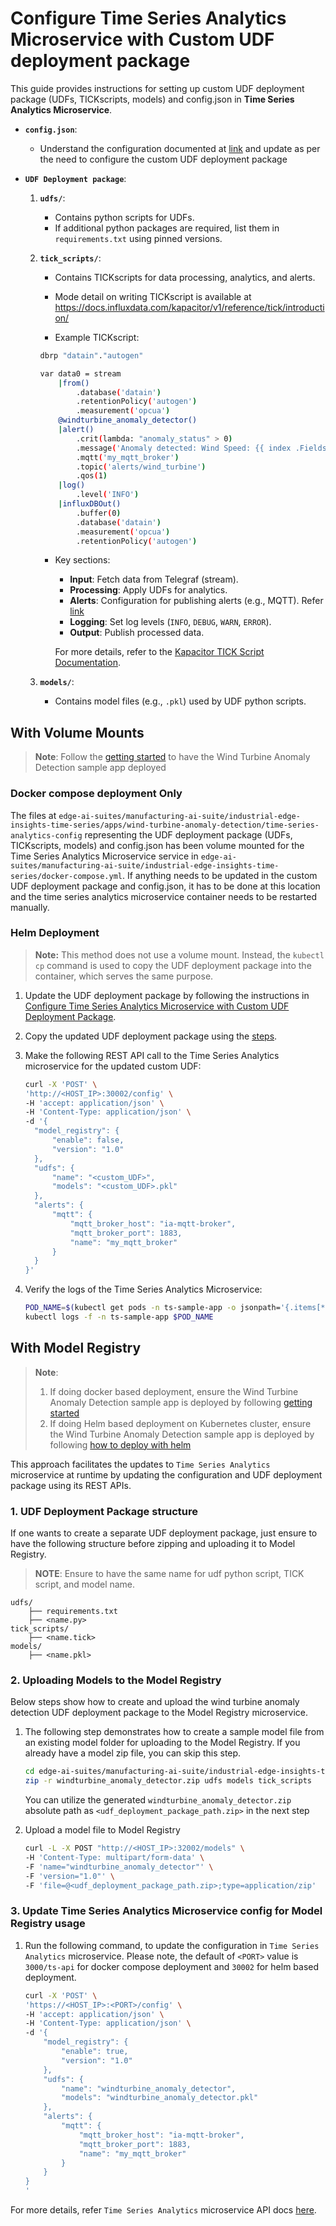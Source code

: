 # Configure Time Series Analytics Microservice with Custom UDF deployment package

This guide provides instructions for setting up custom UDF deployment package (UDFs, TICKscripts, models) and config.json in **Time Series Analytics Microservice**.

- **`config.json`**:
   - Understand the configuration documented at [link](get-started.md#configjson) and update 
     as per the need to configure the custom UDF deployment package

- **`UDF Deployment package`**:

  1. **`udfs/`**:
     - Contains python scripts for UDFs.
     - If additional python packages are required, list them in `requirements.txt` using pinned versions.

  2. **`tick_scripts/`**:
     - Contains TICKscripts for data processing, analytics, and alerts.
     - Mode detail on writing TICKscript is available at <https://docs.influxdata.com/kapacitor/v1/reference/tick/introduction/>
   
     - Example TICKscript:
         
      ```bash
      dbrp "datain"."autogen"

      var data0 = stream
          |from()
              .database('datain')
              .retentionPolicy('autogen')
              .measurement('opcua')
          @windturbine_anomaly_detector()
          |alert()
              .crit(lambda: "anomaly_status" > 0)
              .message('Anomaly detected: Wind Speed: {{ index .Fields "wind_speed" }}, Grid Active Power: {{ index .Fields "grid_active_power" }}, Anomaly Status: {{ index .Fields "anomaly_status" }}')
              .mqtt('my_mqtt_broker')
              .topic('alerts/wind_turbine')
              .qos(1)
          |log()
              .level('INFO')
          |influxDBOut()
              .buffer(0)
              .database('datain')
              .measurement('opcua')
              .retentionPolicy('autogen')
      ```
       - Key sections:
         - **Input**: Fetch data from Telegraf (stream).
         - **Processing**: Apply UDFs for analytics.
         - **Alerts**: Configuration for publishing alerts (e.g., MQTT). Refer [link](./how-to-configure-alerts.md#publish-mqtt-alerts)
         - **Logging**: Set log levels (`INFO`, `DEBUG`, `WARN`, `ERROR`).
         - **Output**: Publish processed data.
      
          For more details, refer to the [Kapacitor TICK Script Documentation](https://docs.influxdata.com/kapacitor/v1/reference/tick/introduction/).

  3. **`models/`**:
     - Contains model files (e.g., `.pkl`) used by UDF python scripts.


## With Volume Mounts

> **Note**: Follow the [getting started](./get-started.md) to have the Wind Turbine Anomaly Detection sample app deployed

### Docker compose deployment Only

The files at `edge-ai-suites/manufacturing-ai-suite/industrial-edge-insights-time-series/apps/wind-turbine-anomaly-detection/time-series-analytics-config` representing the UDF deployment package (UDFs, TICKscripts, models)
and config.json has been volume mounted for the Time Series Analytics Microservice service in `edge-ai-suites/manufacturing-ai-suite/industrial-edge-insights-time-series/docker-compose.yml`. If anything needs to be updated in the custom UDF deployment package and config.json, it has to be done at this location and the time series analytics microservice container needs to be restarted manually.

### Helm Deployment

> **Note:** This method does not use a volume mount. Instead, the `kubectl cp` command is used to copy the UDF deployment package into the container, which serves the same purpose.

1. Update the UDF deployment package by following the instructions in [Configure Time Series Analytics Microservice with Custom UDF Deployment Package](./how-to-configure-custom-udf.md#configure-time-series-analytics-microservice-with-custom-udf-deployment-package).

2. Copy the updated UDF deployment package using the [steps](./how-to-deploy-with-helm.md#copy-the-windturbine_anomaly_detection-udf-package-for-helm-deployment-to-time-series-analytics-microservice).

3. Make the following REST API call to the Time Series Analytics microservice for the updated custom UDF:
    ```sh
    curl -X 'POST' \
    'http://<HOST_IP>:30002/config' \
    -H 'accept: application/json' \
    -H 'Content-Type: application/json' \
    -d '{
      "model_registry": {
          "enable": false,
          "version": "1.0"
      },
      "udfs": {
          "name": "<custom_UDF>",
          "models": "<custom_UDF>.pkl"
      },
      "alerts": {
          "mqtt": {
              "mqtt_broker_host": "ia-mqtt-broker",
              "mqtt_broker_port": 1883,
              "name": "my_mqtt_broker"
          }
      }
    }'
    ```

4. Verify the logs of the Time Series Analytics Microservice:
    ```sh
    POD_NAME=$(kubectl get pods -n ts-sample-app -o jsonpath='{.items[*].metadata.name}' | tr ' ' '\n' | grep deployment-time-series-analytics-microservice | head -n 1)
    kubectl logs -f -n ts-sample-app $POD_NAME
    ```

## With Model Registry

> **Note**:
> 1. If doing docker based deployment, ensure the Wind Turbine Anomaly Detection sample app is deployed by following [getting started](./get-started.md)
> 2. If doing Helm based deployment on Kubernetes cluster, ensure the Wind Turbine Anomaly Detection sample app is deployed by following [how to deploy with helm](./how-to-deploy-with-helm.md)

This approach facilitates the updates to `Time Series Analytics` microservice at runtime by updating the configuration and UDF deployment
package using its REST APIs.

### 1. UDF Deployment Package structure

If one wants to create a separate UDF deployment package, just ensure to have the following structure
before zipping and uploading it to Model Registry.

> **NOTE**: Ensure to have the same name for udf python script, TICK script, and model name.

```
udfs/
    ├── requirements.txt
    ├── <name.py>
tick_scripts/
    ├── <name.tick>
models/
    ├── <name.pkl>
```

### 2. Uploading Models to the Model Registry

Below steps show how to create and upload the wind turbine anomaly detection UDF deployment package
to the Model Registry microservice.

1. The following step demonstrates how to create a sample model file from an existing model folder for uploading to the Model Registry. If you already have a model zip file, you can skip this step.
   ```bash
   cd edge-ai-suites/manufacturing-ai-suite/industrial-edge-insights-time-series/apps/wind-turbine-anomaly-detection/time-series-analytics-config/
   zip -r windturbine_anomaly_detector.zip udfs models tick_scripts
   ```
   You can utilize the generated `windturbine_anomaly_detector.zip` absolute path as `<udf_deployment_package_path.zip>` in the next step

2. Upload a model file to Model Registry
    ```bash
   curl -L -X POST "http://<HOST_IP>:32002/models" \
   -H 'Content-Type: multipart/form-data' \
   -F 'name="windturbine_anomaly_detector"' \
   -F 'version="1.0"' \
   -F 'file=@<udf_deployment_package_path.zip>;type=application/zip'
    ```

### 3. Update Time Series Analytics Microservice config for Model Registry usage


1. Run the following command, to update the configuration in `Time Series Analytics` microservice. 
   Please note, the default of `<PORT>` value is `3000/ts-api` for docker compose deployment and `30002` for helm based deployment.

    ```bash
    curl -X 'POST' \
    'https://<HOST_IP>:<PORT>/config' \
    -H 'accept: application/json' \
    -H 'Content-Type: application/json' \
    -d '{
        "model_registry": {
            "enable": true,
            "version": "1.0"
        },
        "udfs": {
            "name": "windturbine_anomaly_detector",
            "models": "windturbine_anomaly_detector.pkl"
        },
        "alerts": {
            "mqtt": {
                "mqtt_broker_host": "ia-mqtt-broker",
                "mqtt_broker_port": 1883,
                "name": "my_mqtt_broker"
            }
        }
    }
    '
    ```

For more details, refer `Time Series Analytics` microservice API docs [here](./how-to-update-config.md#how-to-update-config-in-time-series-analytics-microservice).
